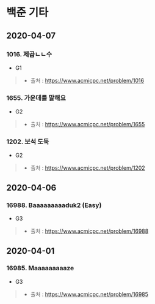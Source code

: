 # 백준 기타

## 2020-04-07
### 1016. 제곱ㄴㄴ수
* G1
> * 출처 : https://www.acmicpc.net/problem/1016

### 1655. 가운데를 말해요
* G2
> * 출처 : https://www.acmicpc.net/problem/1655

### 1202. 보석 도둑
* G2
> * 출처 : https://www.acmicpc.net/problem/1202

## 2020-04-06
### 16988. Baaaaaaaaaduk2 (Easy)
* G3
> * 출처 : https://www.acmicpc.net/problem/16988

## 2020-04-01
### 16985. Maaaaaaaaaze
* G3
> * 출처 : https://www.acmicpc.net/problem/16985